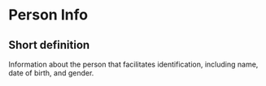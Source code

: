 # Person Info
## Short definition
Information about the person that facilitates identification, including name, date of birth, and gender.
